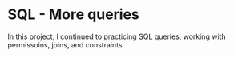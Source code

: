 # SQL - More queries
In this project, I continued to practicing SQL queries, working with permissoins, joins, and constraints.
